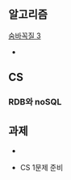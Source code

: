 ## 알고리즘

[숨바꼭질 3](https://www.acmicpc.net/problem/13549)

- 

## CS

### RDB와 noSQL


## 과제

- 

- CS 1문제 준비
